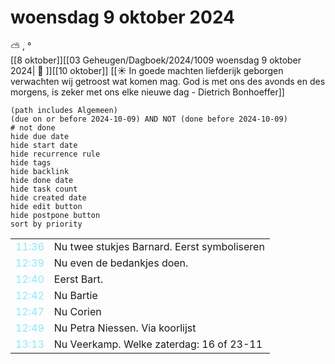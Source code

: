 # woensdag 9 oktober 2024

⛅ , °<br>[[8 oktober]][[03 Geheugen/Dagboek/2024/1009 woensdag 9 oktober 2024| 📓 ]][[10 oktober]]
[[☀️ In goede machten liefderijk geborgen verwachten wij getroost wat komen mag. God is met ons des avonds en des morgens, is zeker met ons elke nieuwe dag - Dietrich Bonhoeffer]]
```tasks
(path includes Algemeen)
(due on or before 2024-10-09) AND NOT (done before 2024-10-09)
# not done
hide due date
hide start date
hide recurrence rule
hide tags
hide backlink
hide done date
hide task count
hide created date
hide edit button
hide postpone button 
sort by priority 
```

|                           |                                             |
| ------------------------- | ------------------------------------------- |
| <font color=#8be9f3>11:36 | Nu twee stukjes Barnard. Eerst symboliseren |
| <font color=#8be9f3>12:39 | Nu even de bedankjes doen.                  |
| <font color=#8be9f3>12:40 | Eerst Bart.                                 |
| <font color=#8be9f3>12:42 | Nu Bartie                                   |
| <font color=#8be9f3>12:47 | Nu Corien                                   |
| <font color=#8be9f3>12:49 | Nu Petra Niessen. Via koorlijst             |
| <font color=#8be9f3>13:13 | Nu Veerkamp. Welke zaterdag: 16 of 23-11    |
